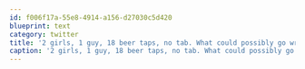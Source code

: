 ```yaml
---
id: f006f17a-55e8-4914-a156-d27030c5d420
blueprint: text
category: twitter
title: '2 girls, 1 guy, 18 beer taps, no tab. What could possibly go wrong?'
caption: '2 girls, 1 guy, 18 beer taps, no tab. What could possibly go wrong?'
---
```

